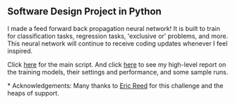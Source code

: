 ## Software Design Project in Python

I made a feed forward back propagation neural network!
It is built to train for classification tasks, regression tasks, 'exclusive or' problems, and more. This neural network will continue to receive coding updates whenever I feel inspired.

Click [here](https://github.com/aprilmarikosalazar/SDinPy/blob/main/SDinPy/FFBPNetwork.py) for the main script. And click [here](https://github.com/aprilmarikosalazar/SDinPy/blob/main/report_ffbpneuralnet.pdf) to see my high-level report on the training models, their settings and performance, and some sample runs.

\* Acknowledgements: Many thanks to [Eric Reed](https://github.com/csericreed) for this challenge and the heaps of support.
